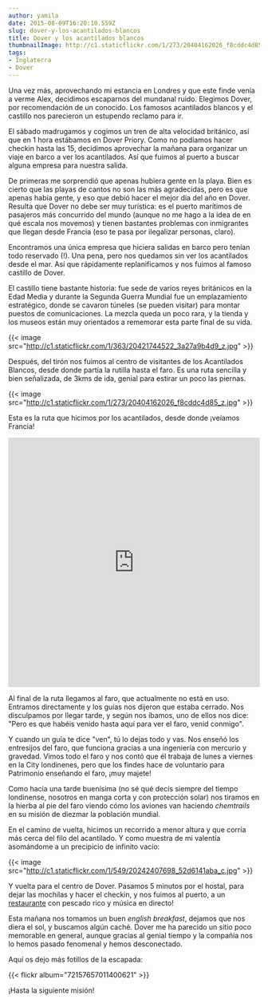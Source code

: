 ```yaml
---
author: yamila
date: 2015-08-09T16:20:10.559Z
slug: dover-y-los-acantilados-blancos
title: Dover y los acantilados blancos
thumbnailImage: http://c1.staticflickr.com/1/273/20404162026_f8cddc4d85_z.jpg
tags:
- Inglaterra
- Dover
---
```


Una vez más, aprovechando mi estancia en Londres y que este finde venía a verme Alex, decidimos escaparnos del mundanal ruido. Elegimos Dover, por recomendación de un conocido. Los famosos acantilados blancos y el castillo nos parecieron un estupendo reclamo para ir.

El sábado madrugamos y cogimos un tren de alta velocidad británico, así que en 1 hora estábamos en Dover Priory. Como no podíamos hacer checkin hasta las 15, decidimos aprovechar la mañana para organizar un viaje en barco a ver los acantilados. Así que fuimos al puerto a buscar alguna empresa para nuestra salida.

De primeras me sorprendió que apenas hubiera gente en la playa. Bien es cierto que las playas de cantos no son las más agradecidas, pero es que apenas había gente, y eso que debió hacer el mejor día del año en Dover. Resulta que Dover no debe ser muy turística: es el puerto marítimos de pasajeros más concurrido del mundo (aunque no me hago a la idea de en qué escala nos movemos) y tienen bastantes problemas con inmigrantes que llegan desde Francia (eso te pasa por ilegalizar personas, claro).

Encontramos una única empresa que hiciera salidas en barco pero tenían todo reservado (!). Una pena, pero nos quedamos sin ver los acantilados desde el mar. Así que rápidamente replanificamos y nos fuimos al famoso castillo de Dover.

El castillo tiene bastante historia: fue sede de varios reyes británicos en la Edad Media y durante la Segunda Guerra Mundial fue un emplazamiento estratégico, donde se cavaron túneles (se pueden visitar) para montar puestos de comunicaciones. La mezcla queda un poco rara, y la tienda y los museos están muy orientados a rememorar esta parte final de su vida.

{{< image src="http://c1.staticflickr.com/1/363/20421744522_3a27a9b4d9_z.jpg" >}}

Después, del tirón nos fuimos al centro de visitantes de los Acantilados Blancos, desde donde partía la rutilla hasta el faro. Es una ruta sencilla y bien señalizada, de 3kms de ida, genial para estirar un poco las piernas.

{{< image src="http://c1.staticflickr.com/1/273/20404162026_f8cddc4d85_z.jpg" >}}

Esta es la ruta que hicimos por los acantilados, desde donde ¡veíamos Francia!

<iframe width='100%' height='500px' frameBorder='0' src='https://a.tiles.mapbox.com/v4/yamila.nlplkcgn/attribution,zoompan,zoomwheel.html?access_token=pk.eyJ1IjoieWFtaWxhIiwiYSI6IjUzNDE5ZDRkZjBiZjBiZDY0YTBhZjBmNmUyZGYzYTZiIn0.okLJEzGsBQ6IOgn1mhToIQ#14/51.1375/1.3558'></iframe>

Al final de la ruta llegamos al faro, que actualmente no está en uso. Entramos directamente y los guías nos dijeron que estaba cerrado. Nos disculpamos por llegar tarde, y según nos íbamos, uno de ellos nos dice: "Pero es que habéis venido hasta aquí para ver el faro, venid conmigo".

Y cuando un guía te dice "ven", tú lo dejas todo y vas. Nos enseñó los entresijos del faro, que funciona gracias a una ingeniería con mercurio y gravedad. Vimos todo el faro y nos contó que él trabaja de lunes a viernes en la City londinenes, pero que los findes hace de voluntario para Patrimonio enseñando el faro, ¡muy majete!

Como hacía una tarde buenísima (no sé qué decís siempre del tiempo londinense, nosotros en manga corta y con protección solar) nos tiramos en la hierba al pie del faro viendo cómo los aviones van haciendo <em>chemtrails</em> en su misión de diezmar la población mundial.

En el camino de vuelta, hicimos un recorrido a menor altura y que corría más cerca del filo del acantilado. Y como muestra de mi valentía asomándome a un precipicio de infinito vacío:

{{< image src="http://c1.staticflickr.com/1/549/20242407698_52d6141aba_c.jpg" >}}

Y vuelta para el centro de Dover. Pasamos 5 minutos por el hostal, para dejar las mochilas y hacer el checkin, y nos fuimos al puerto, a un <a href="http://www.tripadvisor.es/Restaurant_Review-g186313-d2282931-Reviews-The_Hythe_Bay_Seafood_Restaurant-Dover_Kent_England.html" target="_new">restaurante</a> con pescado rico y música en directo!

Esta mañana nos tomamos un buen <em>english breakfast</em>, dejamos que nos diera el sol, y buscamos algún caché. Dover me ha parecido un sitio poco memorable en general, aunque gracias al genial tiempo y la compañía nos lo hemos pasado fenomenal y hemos desconectado.

Aquí os dejo más fotillos de la escapada:

{{< flickr album="72157657011400621" >}}

¡Hasta la siguiente misión!

